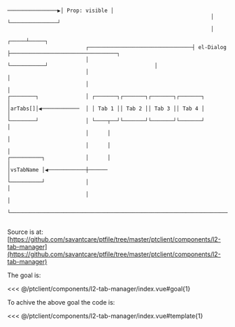 ```asciidoc                                                                       ┌───────────────┐
                                                                 ────────────────▶│ Prop: visible │
                                                                 │                └───────────────┘
                                                                 │
                                                           ┌─────┴─────┐
                         ┌─────────────────────────────────┤ el-Dialog ├──────────────────────────────────┐
                         │                                 └───────────┘                                  │
                         │                                                                                │
                         │                                                                                │
┌────────┐               │ ┌───────┐┌───────┐┌───────┐┌───────┐                                           │
│arTabs[]│◀────────────  │ │ Tab 1 ││ Tab 2 ││ Tab 3 ││ Tab 4 │                                           │
└────────┘               │ └────┬──┘└───────┘└───────┘└───────┘                                           │
                         │      │                                                                         │
                         │      │                                                                         │
┌──────────┐             │      │                                                                         │
│vsTabName │◀────────────┼──────                                                                          │
└──────────┘             │                                                                                │
                         │                                                                                │
                         └────────────────────────────────────────────────────────────────────────────────┘


```

Source is at: [https://github.com/savantcare/ptfile/tree/master/ptclient/components/l2-tab-manager](https://github.com/savantcare/ptfile/tree/master/ptclient/components/l2-tab-manager)

The goal is:

<<< @/ptclient/components/l2-tab-manager/index.vue#goal{1}

To achive the above goal the code is:

<<< @/ptclient/components/l2-tab-manager/index.vue#template{1}
